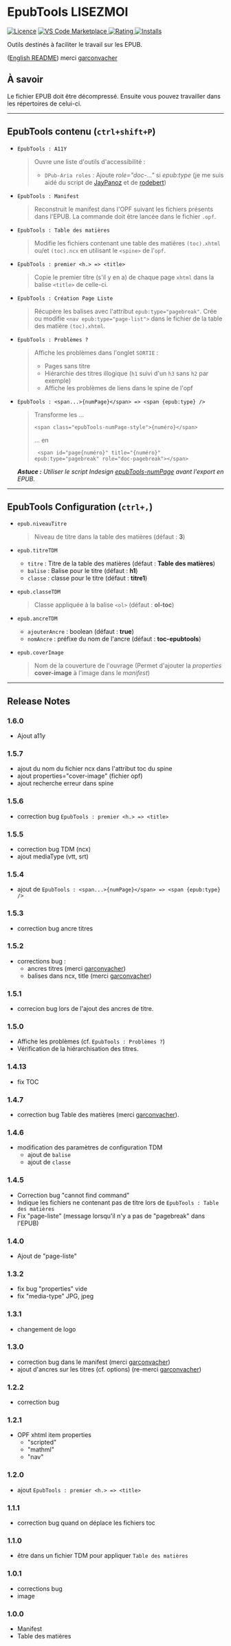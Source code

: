 # EpubTools LISEZMOI

[![Licence](https://img.shields.io/github/license/civodulab/epubtools.svg)](https://github.com/civodulab/epubtools)
[![VS Code Marketplace](https://vsmarketplacebadge.apphb.com/version-short/civodulab.epubtools.svg) ![Rating](https://vsmarketplacebadge.apphb.com/rating-short/civodulab.epubtools.svg) ![Installs](https://vsmarketplacebadge.apphb.com/installs/civodulab.epubtools.svg)](https://marketplace.visualstudio.com/items?itemName=civodulab.epubtools)

Outils destinés à faciliter le travail sur les EPUB.

([English README](README.en.md)) merci [garconvacher](https://github.com/garconvacher) 

## À savoir

Le fichier EPUB doit être décompressé. Ensuite vous pouvez travailler dans les répertoires de celui-ci.

* * *

## EpubTools contenu (`ctrl+shift+P`)

- `EpubTools : A11Y`
  > Ouvre une liste d'outils d'accessibilité :
  > - `DPub-Aria roles` : Ajoute _role="doc-..."_ si _epub:type_ (je me suis aidé du script de [JayPanoz](https://gist.github.com/JayPanoz/45896f17a69892de9a121d701c578d1e) et de [rodebert](https://gist.github.com/rodebert/81837a2676cf2c04819a582c3eb49c13))

- `EpubTools : Manifest`
  > Reconstruit le manifest dans l'OPF suivant les fichiers présents dans l'EPUB. La commande doit être lancée dans le fichier `.opf`.

- `EpubTools : Table des matières`

  > Modifie les fichiers contenant une table des matières `(toc).xhtml` ou/et `(toc).ncx` en utilisant le `<spine>` de l'`opf`.

- `EpubTools : premier <h.> => <title>`

  > Copie le premier titre (s'il y en a) de chaque page `xhtml` dans la balise `<title>` de celle-ci.
- `EpubTools : Création Page Liste`

  >  Récupère les balises avec l'attribut `epub:type="pagebreak"`. Crée ou modifie `<nav epub:type="page-list">` dans le fichier de la table des matière `(toc).xhtml`.

- `EpubTools : Problèmes ?`

  >  Affiche les problèmes dans l'onglet `SORTIE` :
  > - Pages sans titre
  > - Hiérarchie des titres illogique (`h1` suivi d'un `h3` sans `h2` par exemple)
  > - Affiche les problèmes de liens dans le spine de l'opf

- `EpubTools : <span...>{numPage}</span> => <span {epub:type} />`

  >  Transforme les ...
  > ```xhtml
  > <span class="epubTools-numPage-style">{numéro}</span>
  > ```
  > ... en
  > ```xhtml
  >  <span id="page{numéro}" title="{numéro}" epub:type="pagebreak" role="doc-pagebreak"></span>
  >  ```

  _**Astuce :** Utiliser le script Indesign [epubTools-numPage](https://github.com/civodulab/epubTools-numPage) avant l'export en EPUB._

* * *

## EpubTools Configuration (`ctrl+,`)

- `epub.niveauTitre`
  > Niveau de titre dans la table des matières (défaut : **3**)

- `epub.titreTDM`
  - `titre` : Titre de la table des matières (défaut : **Table des matières**)
  - `balise` : Balise pour le titre (défaut : **h1**)
  - `classe` : classe pour le titre (défaut : **titre1**)

- `epub.classeTDM`
  > Classe appliquée à la balise `<ol>` (défaut : **ol-toc**)

- `epub.ancreTDM`
  - `ajouterAncre` : boolean  (défaut : **true**)
  - `nomAncre` : préfixe du nom de l'ancre (défaut : **toc-epubtools**)

- `epub.coverImage`
  > Nom de la couverture de l'ouvrage (Permet d'ajouter la _properties_ **cover-image** à l'image dans le _manifest_)


* * *

## Release Notes

### 1.6.0
- Ajout a11y


### 1.5.7

- ajout du nom du fichier ncx dans l'attribut toc du spine
- ajout properties="cover-image" (fichier opf)
- ajout recherche erreur dans spine

### 1.5.6

- correction bug `EpubTools : premier <h.> => <title>`

### 1.5.5

- correction bug TDM (ncx)
- ajout mediaType (vtt, srt)

### 1.5.4

- ajout de `EpubTools : <span...>{numPage}</span> => <span {epub:type} />`

### 1.5.3

- correction bug ancre titres

### 1.5.2

- corrections bug :
  - ancres titres (merci [garconvacher](https://github.com/garconvacher))
  - balises dans ncx, title (merci [garconvacher](https://github.com/garconvacher))


### 1.5.1

- correcion bug lors de l'ajout des ancres de titre.

### 1.5.0

- Affiche les problèmes (cf. `EpubTools : Problèmes ?`)
- Vérification de la hiérarchisation des titres.

### 1.4.13

- fix TOC

### 1.4.7

- correction bug Table des matières (merci [garconvacher](https://github.com/garconvacher)).

### 1.4.6

- modification des paramètres de configuration TDM
  - ajout de `balise`
  - ajout de `classe`

### 1.4.5

- Correction bug "cannot find command"
- Indique les fichiers ne contenant pas de titre lors de `EpubTools : Table des matières`
- Fix "page-liste" (message lorsqu'il n'y a pas de "pagebreak" dans l'EPUB)

### 1.4.0

- Ajout de "page-liste"

### 1.3.2

- fix bug "properties" vide
- fix "media-type" JPG, jpeg

### 1.3.1

- changement de logo

### 1.3.0

- correction bug dans le manifest (merci [garconvacher](https://github.com/garconvacher))
- ajout d'ancres sur les titres (cf. options) (re-merci [garconvacher](https://github.com/garconvacher))

### 1.2.2

- correction bug

### 1.2.1

- OPF xhtml item properties 
  - "scripted"
  - "mathml"
  - "nav"

### 1.2.0

- ajout `EpubTools : premier <h.> => <title>`

### 1.1.1

- correction bug quand on déplace les fichiers toc

### 1.1.0

- être dans un fichier TDM pour appliquer `Table des matières`

### 1.0.1

- corrections bug
- image

### 1.0.0

- Manifest
- Table des matières